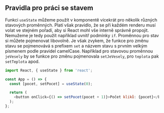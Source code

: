 ## Pravidla pro práci se stavem

Funkci `useState` můžeme použít v komponentě vícekrát pro několik různých stavových proměnných. Platí však pravidlo, že se při každém renderu musí volat ve stejném pořadí, aby si React mohl vše interně správně propojit. Nemužeme je tedy použít například uvnitř podmínky `if`. Proměnnou pro stav si můžete pojmenovat libovolně. Je však zvykem, že funkce pro změnu stavu se pojmenovává s prefixem `set` a názvem stavu s prvním velkým písmenem podle pravidel camelCase. Například pro stavovou proměnnou `jeVesely` by se funkce pro změnu pojmenovala `setJeVesely`, pro `teplota` pak `setTeplota` apod.

```js
import React, { useState } from 'react';

const App = () => {
  const [pocet, setPocet] = useState(0);

  return (
    <button onClick={() => setPocet(pocet + 1)}>Počet kliků: {pocet}</button>
  );
};
```
